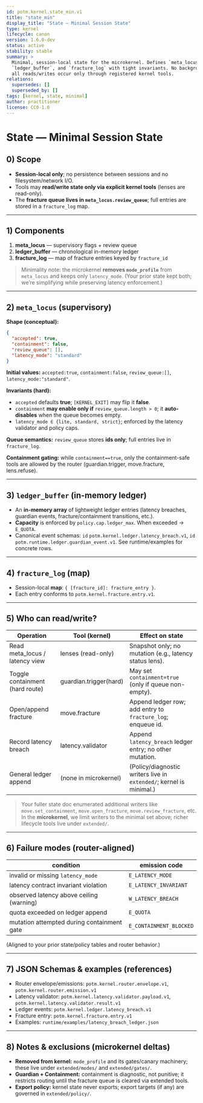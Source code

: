 ```yaml
---
id: potm.kernel.state_min.v1
title: "state_min"
display_title: "State — Minimal Session State"
type: kernel
lifecycle: canon
version: 1.6.0-dev
status: active
stability: stable
summary: >
  Minimal, session-local state for the microkernel. Defines `meta_locus`,
  `ledger_buffer`, and `fracture_log` with tight invariants. No background I/O;
  all reads/writes occur only through registered kernel tools.
relations:
  supersedes: []
  superseded_by: []
tags: [kernel, state, minimal]
author: practitioner
license: CC0-1.0
---
```


# State — Minimal Session State

## 0) Scope

- **Session-local only**; no persistence between sessions and no filesystem/network I/O.
- Tools may **read/write state only via explicit kernel tools** (lenses are read-only). 
- The **fracture queue lives in `meta_locus.review_queue`**; full entries are stored in a `fracture_log` map.

---

## 1) Components

1) **meta_locus** — supervisory flags + review queue  
2) **ledger_buffer** — chronological in-memory ledger  
3) **fracture_log** — map of fracture entries keyed by `fracture_id`

> Minimality note: the microkernel **removes `mode_profile`** from `meta_locus` and keeps only `latency_mode`. (Your prior state kept both; we’re simplifying while preserving latency enforcement.)
---

## 2) `meta_locus` (supervisory)

**Shape (conceptual):**
```json
{
  "accepted": true,
  "containment": false,
  "review_queue": [],
  "latency_mode": "standard"
}
````

**Initial values:** `accepted:true`, `containment:false`, `review_queue:[]`, `latency_mode:"standard"`.

**Invariants (hard):**

* `accepted` defaults **true**; `[KERNEL_EXIT]` may flip it **false**.&#x20;
* `containment` **may enable only if** `review_queue.length > 0`; it **auto-disables** when the queue becomes empty.
* `latency_mode ∈ {lite, standard, strict}`; enforced by the latency validator and policy caps. 

**Queue semantics:** `review_queue` stores **ids only**; full entries live in `fracture_log`.

**Containment gating:** while `containment==true`, only the containment-safe tools are allowed by the router (guardian.trigger, move.fracture, lens.refuse).

---

## 3) `ledger_buffer` (in-memory ledger)

* An **in-memory array** of lightweight ledger entries (latency breaches, guardian events, fracture/containment transitions, etc.). 
* **Capacity** is enforced by `policy.cap.ledger_max`. When exceeded → `E_QUOTA`. 
* Canonical event schemas: `id` `potm.kernel.ledger.latency_breach.v1`, `id` `potm.runtime.ledger.guardian_event.v1`. See runtime/examples for concrete rows.



---

## 4) `fracture_log` (map)

* Session-local **map**: `{ [fracture_id]: fracture_entry }`.
* Each entry conforms to `potm.kernel.fracture.entry.v1`.

---

## 5) Who can read/write?

| Operation                       | Tool (kernel)          | Effect on state                                                     |
| ------------------------------- | ---------------------- | ------------------------------------------------------------------- |
| Read meta\_locus / latency view | lenses (read-only)     | Snapshot only; no mutation (e.g., latency status lens).             |
| Toggle containment (hard route) | guardian.trigger(hard) | May set `containment=true` (only if queue non-empty).               |
| Open/append fracture            | move.fracture          | Append ledger row; add entry to `fracture_log`; enqueue id.         |
| Record latency breach           | latency.validator      | Append `latency_breach` ledger entry; no other mutation.            |
| General ledger append           | (none in microkernel)  | (Policy/diagnostic writers live in `extended/`; kernel is minimal.) |

> Your fuller state doc enumerated additional writers like `move.set_containment`, `move.open_fracture`, `move.review_fracture`, etc. In the **microkernel**, we limit writers to the minimal set above; richer lifecycle tools live under `extended/`.

---

## 6) Failure modes (router-aligned)

| condition                                  | emission code           |
| ------------------------------------------ | ----------------------- |
| invalid or missing `latency_mode`          | `E_LATENCY_MODE`        |
| latency contract invariant violation       | `E_LATENCY_INVARIANT`   |
| observed latency above ceiling (warning)   | `W_LATENCY_BREACH`      |
| quota exceeded on ledger append            | `E_QUOTA`               |
| mutation attempted during containment gate | `E_CONTAINMENT_BLOCKED` |

(Aligned to your prior state/policy tables and router behavior.) 

---

## 7) JSON Schemas & examples (references)

* Router envelope/emissions: `potm.kernel.router.envelope.v1`, `potm.kernel.router.emission.v1`
* Latency validator: `potm.kernel.latency.validator.payload.v1`, `potm.kernel.latency.validator.result.v1`
* Ledger events: `potm.kernel.ledger.latency_breach.v1`
* Fracture entry: `potm.kernel.fracture.entry.v1`
* Examples: `runtime/examples/latency_breach_ledger.json`

---

## 8) Notes & exclusions (microkernel deltas)

* **Removed from kernel:** `mode_profile` and its gates/canary machinery; these live under `extended/modes/` and `extended/gates/`.
* **Guardian + Containment:** containment is diagnostic, not punitive; it restricts routing until the fracture queue is cleared via extended tools.
* **Export policy:** kernel state never exports; export targets (if any) are governed in `extended/policy/`.

